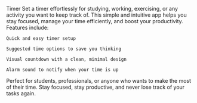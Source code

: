 Timer
Set a timer effortlessly for studying, working, exercising, or any activity you want to keep track of.
This simple and intuitive app helps you stay focused, manage your time efficiently, and boost your productivity.
Features include:

    Quick and easy timer setup

    Suggested time options to save you thinking

    Visual countdown with a clean, minimal design

    Alarm sound to notify when your time is up

Perfect for students, professionals, or anyone who wants to make the most of their time.
Stay focused, stay productive, and never lose track of your tasks again.
